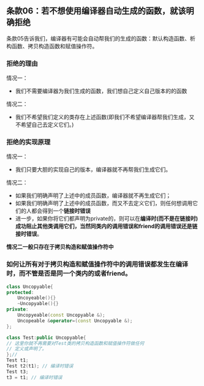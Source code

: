 ## 条款06：若不想使用编译器自动生成的函数，就该明确拒绝
条款05告诉我们，编译器有可能会自动帮我们的生成的函数：默认构造函数、析构函数、拷贝构造函数和赋值操作符。

### 拒绝的理由
情况一：
* 我们不需要编译器为我们生成的函数，我们想自己定义自己版本的的函数

情况二：
* 我们不希望我们定义的类存在上述函数(即我们不希望编译器帮我们生成，又不希望自己去定义它们。)

### 拒绝的实现原理
情况一：
* 我们只要大胆的实现自己的版本，编译器就不再帮我们生成它们。

情况二：
* 如果我们明确声明了上述中的成员函数，编译器就不再生成它们；
* 如果我们明确声明了上述中的成员函数，而又不去定义它们，则任何想调用它们的人都会得到一个**链接时错误**
* 进一步，如果你将它们都声明为private的，则可以在**编译时(而不是在链接时)**成功阻止其他类调用它们，当然同类内的调用错误和friend的调用错误还是**链接时错误**。

**情况二一般只存在于拷贝构造和赋值操作符中**

### 如何让所有对于拷贝构造和赋值操作符中的调用错误都发生在编译时，而不管是否是同一个类内的或者friend。
```cpp
class Uncopyable{
protected:
	Uncoyeable(){}
    ~Uncopyable(){}
private:
	Uncopyeable(const Uncopyable &);
    Uncopeable &operator=(const Uncopyable &);
};

class Test:public Uncopyable{
// 这里你就不再需要对Test类的拷贝构造函数和赋值操作符做任何
// 定义或声明了。
};//
Test t1;
Test t2(t1); // 编译时错误
Test t3;
t3 = t1; // 编译时错误
```
